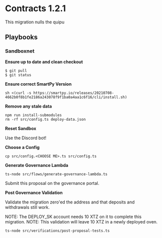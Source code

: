 # Contracts 1.2.1

This migration nulls the quipu
## Playbooks
### Sandboxnet

**Ensure up to date and clean checkout**
```
$ git pull
$ git status
```

**Ensure correct SmartPy Version**

```
sh <(curl -s https://smartpy.io/releases/20210708-4662b0f8b1fe2186a243078f9f1ba0a4aa1c6f16/cli/install.sh)
```

**Remove any stale data**
```
npm run install-submodules
rm -rf src/config.ts deploy-data.json
```

**Reset Sandbox**

Use the Discord bot!

**Choose a Config**
```
cp src/config.<CHOOSE ME>.ts src/config.ts
```

**Generate Governance Lambda**

```
ts-node src/flows/generate-governance-lambda.ts
```

Submit this proposal on the governance portal. 

**Post Governance Validation**

Validate the migration zero'ed the address and that deposits and withdrawals still work. 

NOTE: The DEPLOY_SK account needs 10 XTZ on it to complete this migration.
NOTE: This validation will leave 10 XTZ in a newly deployed oven.

```
ts-node src/verifications/post-proposal-tests.ts
```

